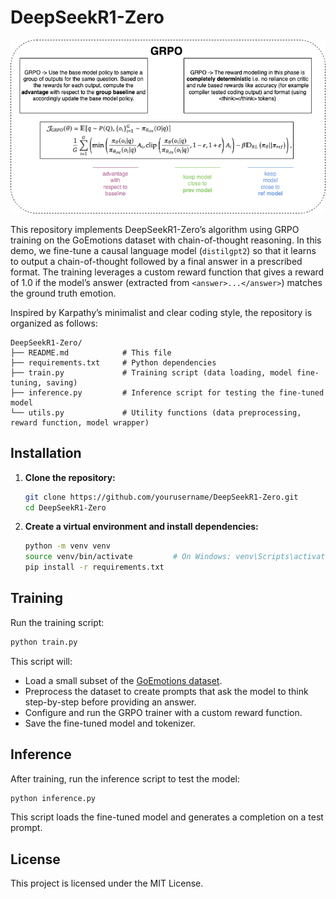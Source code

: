 
# DeepSeekR1-Zero

![screenshot](DeepSeekR1.drawio.png)

This repository implements DeepSeekR1-Zero’s algorithm using GRPO training on the GoEmotions dataset with chain-of-thought reasoning. In this demo, we fine-tune a causal language model (`distilgpt2`) so that it learns to output a chain-of-thought followed by a final answer in a prescribed format. The training leverages a custom reward function that gives a reward of 1.0 if the model’s answer (extracted from `<answer>...</answer>`) matches the ground truth emotion.

Inspired by Karpathy’s minimalist and clear coding style, the repository is organized as follows:

```
DeepSeekR1-Zero/
├── README.md            # This file
├── requirements.txt     # Python dependencies
├── train.py             # Training script (data loading, model fine-tuning, saving)
├── inference.py         # Inference script for testing the fine-tuned model
└── utils.py             # Utility functions (data preprocessing, reward function, model wrapper)
```

## Installation

1. **Clone the repository:**
   ```bash
   git clone https://github.com/yourusername/DeepSeekR1-Zero.git
   cd DeepSeekR1-Zero
   ```

2. **Create a virtual environment and install dependencies:**
   ```bash
   python -m venv venv
   source venv/bin/activate         # On Windows: venv\Scripts\activate
   pip install -r requirements.txt
   ```

## Training

Run the training script:
```bash
python train.py
```
This script will:
- Load a small subset of the [GoEmotions dataset](https://huggingface.co/datasets/go_emotions).
- Preprocess the dataset to create prompts that ask the model to think step-by-step before providing an answer.
- Configure and run the GRPO trainer with a custom reward function.
- Save the fine-tuned model and tokenizer.

## Inference

After training, run the inference script to test the model:
```bash
python inference.py
```
This script loads the fine-tuned model and generates a completion on a test prompt.

## License

This project is licensed under the MIT License.
